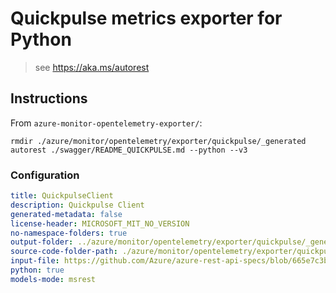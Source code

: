 # Quickpulse metrics exporter for Python

> see https://aka.ms/autorest

## Instructions

From `azure-monitor-opentelemetry-exporter/`:

```
rmdir ./azure/monitor/opentelemetry/exporter/quickpulse/_generated
autorest ./swagger/README_QUICKPULSE.md --python --v3
```

### Configuration

```yaml
title: QuickpulseClient
description: Quickpulse Client
generated-metadata: false
license-header: MICROSOFT_MIT_NO_VERSION
no-namespace-folders: true
output-folder: ../azure/monitor/opentelemetry/exporter/quickpulse/_generated
source-code-folder-path: ./azure/monitor/opentelemetry/exporter/quickpulse/_generated
input-file: https://github.com/Azure/azure-rest-api-specs/blob/665e7c3b6f26b148b3c05e55602621bc293cc0a4/specification/applicationinsights/data-plane/LiveMetrics/preview/2024-04-01-preview/livemetrics.json
python: true
models-mode: msrest
```

